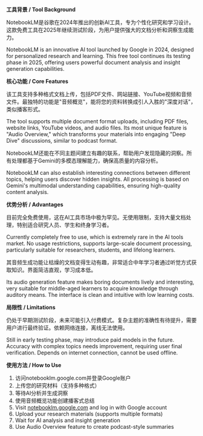 **工具背景 / Tool Background**

NotebookLM是谷歌在2024年推出的创新AI工具，专为个性化研究和学习设计。这款免费工具在2025年继续测试阶段，为用户提供强大的文档分析和洞察生成能力。

NotebookLM is an innovative AI tool launched by Google in 2024, designed for personalized research and learning. This free tool continues its testing phase in 2025, offering users powerful document analysis and insight generation capabilities.

**核心功能 / Core Features**

该工具支持多种格式文档上传，包括PDF文件、网站链接、YouTube视频和音频文件。最独特的功能是"音频概览"，能将您的资料转换成引人入胜的"深度对话"，类似播客形式。

The tool supports multiple document format uploads, including PDF files, website links, YouTube videos, and audio files. Its most unique feature is "Audio Overview," which transforms your materials into engaging "Deep Dive" discussions, similar to podcast format.

NotebookLM还能在不同主题间建立有趣的联系，帮助用户发现隐藏的洞察。所有处理都基于Gemini的多模态理解能力，确保高质量的内容分析。

NotebookLM can also establish interesting connections between different topics, helping users discover hidden insights. All processing is based on Gemini's multimodal understanding capabilities, ensuring high-quality content analysis.

**优势分析 / Advantages**

目前完全免费使用，这在AI工具市场中极为罕见。无使用限制，支持大量文档处理，特别适合研究人员、学生和终身学习者。

Currently completely free to use, which is extremely rare in the AI tools market. No usage restrictions, supports large-scale document processing, particularly suitable for researchers, students, and lifelong learners.

其音频生成功能让枯燥的文档变得生动有趣，非常适合中年学习者通过听觉方式获取知识。界面简洁直观，学习成本低。

Its audio generation feature makes boring documents lively and interesting, very suitable for middle-aged learners to acquire knowledge through auditory means. The interface is clean and intuitive with low learning costs.

**局限性 / Limitations**

仍处于早期测试阶段，未来可能引入付费模式。复杂主题的准确性有待提升，需要用户进行最终验证。依赖网络连接，离线无法使用。

Still in early testing phase, may introduce paid models in the future. Accuracy with complex topics needs improvement, requiring user final verification. Depends on internet connection, cannot be used offline.

**使用方法 / How to Use**

1. 访问notebooklm.google.com并登录Google账户
2. 上传您的研究材料（支持多种格式）
3. 等待AI分析并生成洞察
4. 使用音频概览功能创建播客式总结
5. Visit [notebooklm.google.com](http://notebooklm.google.com/) and log in with Google account
6. Upload your research materials (supports multiple formats)
7. Wait for AI analysis and insight generation
8. Use Audio Overview feature to create podcast-style summaries
